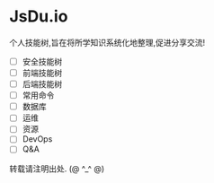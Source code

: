 # JsDu.io

个人技能树,旨在将所学知识系统化地整理,促进分享交流!

- [ ] 安全技能树
- [ ] 前端技能树
- [ ] 后端技能树
- [ ] 常用命令
- [ ] 数据库
- [ ] 运维
- [ ] 资源
- [ ] DevOps
- [ ] Q&A

转载请注明出处. (@ ^_^ @)
